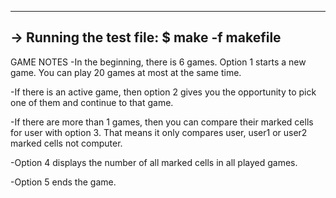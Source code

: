 --------------------------
-> Running the test file: 
	$ make -f makefile
--------------------------
GAME NOTES
-In the beginning, there is 6 games. Option 1 starts a new game.
You can play 20 games at most at the same time.

-If there is an active game, then option 2 gives you the opportunity to pick 
one of them and continue to that game.

-If there are more than 1 games, then you can compare their marked cells for user with option 3.
That means it only compares user, user1 or user2 marked cells not computer.

-Option 4 displays the number of all marked cells in all played games.

-Option 5 ends the game.


